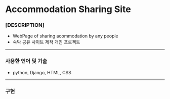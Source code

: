 # Accommodation Sharing Site

### [DESCRIPTION]
- WebPage of sharing acommodation by any people
- 숙박 공유 사이트 제작 개인 프로젝트

---
### 사용한 언어 및 기술
- python, Django, HTML, CSS

---
### 구현
